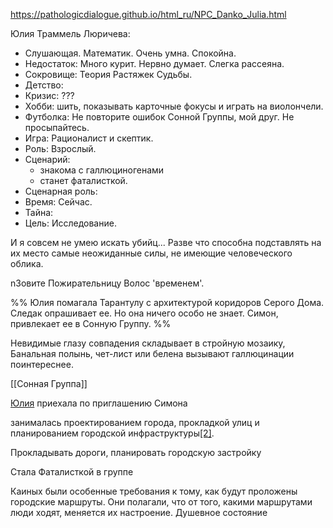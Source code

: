 https://pathologicdialogue.github.io/html_ru/NPC_Danko_Julia.html

Юлия Траммель Люричева:
-   Слушающая. Математик. Очень умна. Спокойна.
-   Недостаток: Много курит. Нервно думает. Слегка рассеяна.
-   Сокровище: Теория Растяжек Судьбы. 
-   Детство:     
-   Кризис: ???
-   Хобби: шить, показывать карточные фокусы и играть на виолончели.    
-   Футболка: Не повторите ошибок Сонной Группы, мой друг. Не просыпайтесь.    
-   Игра: Рационалист и скептик.
-   Роль: Взрослый.
-  Сценарий: 
	- знакома с галлюциногенами
	- станет фаталисткой.
-  Сценарная роль: 
-  Время: Сейчас.
-  Тайна: 
-  Цель: Исследование.

И я совсем не умею искать убийц... Разве что способна подставлять на их место самые неожиданные силы, не имеющие человеческого облика.

nЗовите Пожирательницу Волос 'временем'.


%%
Юлия помагала Тарантулу с архитектурой коридоров Серого Дома.
Следак опрашивает ее. Но она ничего особо не знает.
Симон, привлекает ее в Сонную Группу.
%% 

Невидимые глазу совпадения складывает в стройную мозаику, 
Банальная полынь, чет-лист или белена вызывают галлюцинации поинтереснее.



[[Сонная Группа]] 

[Юлия](https://pathologic.fandom.com/ru/wiki/%D0%AE%D0%BB%D0%B8%D1%8F_%D0%9B%D1%8E%D1%80%D0%B8%D1%87%D0%B5%D0%B2%D0%B0) приехала по приглашению Симона

занималась проектированием города, прокладкой улиц и планированием городской инфраструктуры[[2]](https://pathologic.fandom.com/ru/wiki/%D0%A1%D0%BE%D0%BD%D0%BD%D0%B0%D1%8F_%D0%B3%D1%80%D1%83%D0%BF%D0%BF%D0%B0#cite_note-:1-2).

Прокладывать дороги, планировать городскую застройку

Стала Фаталисткой в группе

Каиных были особенные требования к тому, как будут проложены городские маршруты. Они полагали, что от того, какими маршрутами люди ходят, меняется их настроение. Душевное состояние
